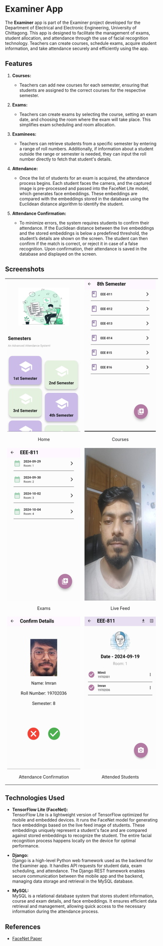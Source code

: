 # Examiner App

The **Examiner** app is part of the Examiner project developed for the Department of Electrical and Electronic Engineering, University of Chittagong. This app is designed to facilitate the management of exams, student allocation, and attendance through the use of facial recognition technology. Teachers can create courses, schedule exams, acquire student information, and take attendance securely and efficiently using the app.

## Features

1. **Courses:**
    - Teachers can add new courses for each semester, ensuring that students are assigned to the correct courses for the respective semester.

2. **Exams:**
    - Teachers can create exams by selecting the course, setting an exam date, and choosing the room where the exam will take place. This simplifies exam scheduling and room allocation.

3. **Examinees:**
    - Teachers can retrieve students from a specific semester by entering a range of roll numbers. Additionally, if information about a student outside the range or semester is needed, they can input the roll number directly to fetch that student's details.

4. **Attendance:**
    - Once the list of students for an exam is acquired, the attendance process begins. Each student faces the camera, and the captured image is pre-processed and passed into the FaceNet Lite model, which generates face embeddings. These embeddings are compared with the embeddings stored in the database using the Euclidean distance algorithm to identify the student.

5. **Attendance Confirmation:**
    - To minimize errors, the system requires students to confirm their attendance. If the Euclidean distance between the live embeddings and the stored embeddings is below a predefined threshold, the student’s details are shown on the screen. The student can then confirm if the match is correct, or reject it in case of a false recognition. Upon confirmation, their attendance is saved in the database and displayed on the screen.

## Screenshots

<table>
  <tr>
    <td style="text-align:center">
      <img src="screenshots/Home.jpeg" alt="Home" width="300" height="500"/>
      <p style="text-align:center">Home</p>
    </td>
    <td style="text-align:center">
      <img src="screenshots/course_screen_2.jpeg" alt="Student Registration" width="300" height="500"/>
      <p style="text-align:center">Courses</p>
    </td>
  </tr>
  <tr>
    <td style="text-align:center">
      <img src="screenshots/exam_screen_2.jpeg" alt="Student Search By Semester" width="300" height="500"/>
      <p style="text-align:center">Exams</p>
    </td>
    <td style="text-align:center">
      <img src="screenshots/Live_feed.jpeg" alt="Student Search By Roll" width="300" height="500"/>
      <p style="text-align:center">Live Feed</p>
    </td>
  </tr>

  <tr>
   <td style="text-align:center">
      <img src="screenshots/confirm.jpeg" alt="Student Profile" width="300" height="500"/>
      <p style="text-align:center">Attendance Confirmation</p>
    </td>
    <td style="text-align:center">
      <img src="screenshots/attendend.jpeg" alt="Student Profile" width="300" height="500"/>
      <p style="text-align:center">Attended Students</p>
    </td>
  </tr>
</table>

## Technologies Used

- **TensorFlow Lite (FaceNet):**  
  TensorFlow Lite is a lightweight version of TensorFlow optimized for mobile and embedded devices. It runs the FaceNet model for generating face embeddings based on the live feed image of students. These embeddings uniquely represent a student's face and are compared against stored embeddings to recognize the student. The entire facial recognition process happens locally on the device for optimal performance.

- **Django:**  
  Django is a high-level Python web framework used as the backend for the Examiner app. It handles API requests for student data, exam scheduling, and attendance. The Django REST framework enables secure communication between the mobile app and the backend, managing data storage and retrieval in the MySQL database.

- **MySQL:**  
  MySQL is a relational database system that stores student information, course and exam details, and face embeddings. It ensures efficient data retrieval and management, allowing quick access to the necessary information during the attendance process.

## References
- [FaceNet Paper](https://www.cv-foundation.org/openaccess/content_cvpr_2015/papers/Schroff_FaceNet_A_Unified_2015_CVPR_paper.pdf)

